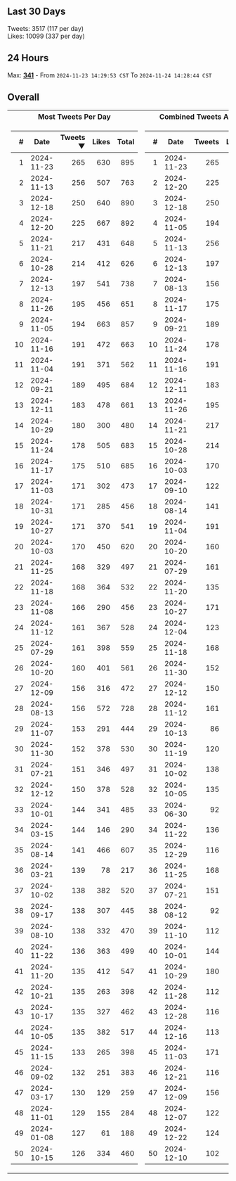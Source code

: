 ## Last 30 Days
Tweets: 3517 (117 per day)\
Likes: 10099 (337 per day)

## 24 Hours
Max: [**341**](../misc/most-tweets_24-hr.csv) - From `2024-11-23 14:29:53 CST` To `2024-11-24 14:28:44 CST`

## Overall
<table>
<tr><th>Most Tweets Per Day</th><th>Combined Tweets And Likes</th></tr><tr><td>


|#|Date|Tweets ▼|Likes|Total|
|--:|--|--:|--:|--:|
|1|2024-11-23|265|630|895|
|2|2024-11-13|256|507|763|
|3|2024-12-18|250|640|890|
|4|2024-12-20|225|667|892|
|5|2024-11-21|217|431|648|
|6|2024-10-28|214|412|626|
|7|2024-12-13|197|541|738|
|8|2024-11-26|195|456|651|
|9|2024-11-05|194|663|857|
|10|2024-11-16|191|472|663|
|11|2024-11-04|191|371|562|
|12|2024-09-21|189|495|684|
|13|2024-12-11|183|478|661|
|14|2024-10-29|180|300|480|
|15|2024-11-24|178|505|683|
|16|2024-11-17|175|510|685|
|17|2024-11-03|171|302|473|
|18|2024-10-31|171|285|456|
|19|2024-10-27|171|370|541|
|20|2024-10-03|170|450|620|
|21|2024-11-25|168|329|497|
|22|2024-11-18|168|364|532|
|23|2024-11-08|166|290|456|
|24|2024-11-12|161|367|528|
|25|2024-07-29|161|398|559|
|26|2024-10-20|160|401|561|
|27|2024-12-09|156|316|472|
|28|2024-08-13|156|572|728|
|29|2024-11-07|153|291|444|
|30|2024-11-30|152|378|530|
|31|2024-07-21|151|346|497|
|32|2024-12-12|150|378|528|
|33|2024-10-01|144|341|485|
|34|2024-03-15|144|146|290|
|35|2024-08-14|141|466|607|
|36|2024-03-21|139|78|217|
|37|2024-10-02|138|382|520|
|38|2024-09-17|138|307|445|
|39|2024-08-10|138|332|470|
|40|2024-11-22|136|363|499|
|41|2024-11-20|135|412|547|
|42|2024-10-21|135|263|398|
|43|2024-10-17|135|327|462|
|44|2024-10-05|135|382|517|
|45|2024-11-15|133|265|398|
|46|2024-09-02|132|251|383|
|47|2024-03-17|130|129|259|
|48|2024-11-01|129|155|284|
|49|2024-01-08|127|61|188|
|50|2024-10-15|126|334|460|

</td><td>


|#|Date|Tweets|Likes|Total ▼|
|--:|--|--:|--:|--:|
|1|2024-11-23|265|630|895|
|2|2024-12-20|225|667|892|
|3|2024-12-18|250|640|890|
|4|2024-11-05|194|663|857|
|5|2024-11-13|256|507|763|
|6|2024-12-13|197|541|738|
|7|2024-08-13|156|572|728|
|8|2024-11-17|175|510|685|
|9|2024-09-21|189|495|684|
|10|2024-11-24|178|505|683|
|11|2024-11-16|191|472|663|
|12|2024-12-11|183|478|661|
|13|2024-11-26|195|456|651|
|14|2024-11-21|217|431|648|
|15|2024-10-28|214|412|626|
|16|2024-10-03|170|450|620|
|17|2024-09-10|122|495|617|
|18|2024-08-14|141|466|607|
|19|2024-11-04|191|371|562|
|20|2024-10-20|160|401|561|
|21|2024-07-29|161|398|559|
|22|2024-11-20|135|412|547|
|23|2024-10-27|171|370|541|
|24|2024-12-04|123|410|533|
|25|2024-11-18|168|364|532|
|26|2024-11-30|152|378|530|
|27|2024-12-12|150|378|528|
|28|2024-11-12|161|367|528|
|29|2024-10-13|86|438|524|
|30|2024-11-19|120|402|522|
|31|2024-10-02|138|382|520|
|32|2024-10-05|135|382|517|
|33|2024-06-30|92|413|505|
|34|2024-11-22|136|363|499|
|35|2024-12-29|116|381|497|
|36|2024-11-25|168|329|497|
|37|2024-07-21|151|346|497|
|38|2024-08-12|92|404|496|
|39|2024-11-10|112|375|487|
|40|2024-10-01|144|341|485|
|41|2024-10-29|180|300|480|
|42|2024-11-28|112|366|478|
|43|2024-12-28|116|359|475|
|44|2024-12-16|113|362|475|
|45|2024-11-03|171|302|473|
|46|2024-12-21|116|356|472|
|47|2024-12-09|156|316|472|
|48|2024-12-07|122|350|472|
|49|2024-12-22|124|347|471|
|50|2024-12-10|102|369|471|

</td><tr>
</table>


